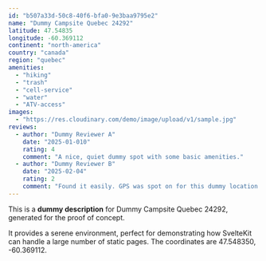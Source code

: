 ```yaml
---
id: "b507a33d-50c8-40f6-bfa0-9e3baa9795e2"
name: "Dummy Campsite Quebec 24292"
latitude: 47.54835
longitude: -60.369112
continent: "north-america"
country: "canada"
region: "quebec"
amenities:
  - "hiking"
  - "trash"
  - "cell-service"
  - "water"
  - "ATV-access"
images:
  - "https://res.cloudinary.com/demo/image/upload/v1/sample.jpg"
reviews:
  - author: "Dummy Reviewer A"
    date: "2025-01-010"
    rating: 4
    comment: "A nice, quiet dummy spot with some basic amenities."
  - author: "Dummy Reviewer B"
    date: "2025-02-04"
    rating: 2
    comment: "Found it easily. GPS was spot on for this dummy location."
---
```


This is a **dummy description** for Dummy Campsite Quebec 24292, generated for the proof of concept.

It provides a serene environment, perfect for demonstrating how SvelteKit can handle a large number of static pages. The coordinates are 47.548350, -60.369112.
